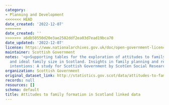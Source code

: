 ```yaml
---
category:
- Planning and Development
<<<<<<< HEAD
date_created: '2022-12-07'
=======
date_created: ''
>>>>>>> a6db50550d20e3ae2582ddf2ea03d7ead19bca70
date_updated: '2022-12-07'
license: https://www.nationalarchives.gov.uk/doc/open-government-licence/version/3/
maintainer: Scottish Government
notes: '<p>Supporting tables for the exploration of attitudes to family formation
  and ideal family size in Scotland. Insights in family planning and resettlement
  intentions: A study for Scottish Government by ScotCen Social Research.</p>'
organization: Scottish Government
original_dataset_link: http://statistics.gov.scot/data/attitudes-to-family-formation-in-scotland-linked-data
records: null
resources: []
schema: default
title: Attitudes to family formation in Scotland linked data
---
```

